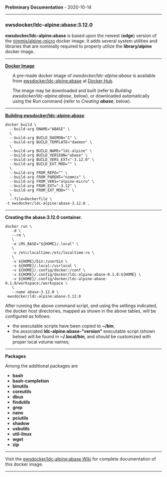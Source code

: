 

__Preliminary Documentation__ - 2020-10-14
____  
### ewsdocker/ldc-alpine:abase:3.12.0

**ewsdocker/ldc-alpine:abase** is based upon the newest (**edge**) version of the [nimmis/alpine-micro](https://github.com/nimmis/alpine-micro) docker image. It adds several system utilities and libraries that are nominally required to properly utilize the **library/alpine** docker image.  

______  

<b><u>Docker Image</u></b>  
<ul>  
A pre-made docker image of <i>ewsdocker/ldc-alpine:abase</i> is available from <a href="https://hub.docker.com/r/ewsdocker/ldc-alpine:abase/">ewsdocker/ldc-alpine:abase</a> at <a href="https://hub.docker.com">Docker Hub</a>.  
<p>
The image may be downloaded and built (refer to <i>Building ewsdocker/ldc-alpine:abase</i>, below), or downloaded automatically using the <i>Run</i> command (refer to <i>Creating <b>abase</b></i>, below).
</p>
</ul>  

______  

<b><u>Building ewsdocker/ldc-alpine:abase</u></b>  
<p>

    docker build \
      --build-arg DNAME="ABASE" \
      \
      --build-arg BUILD_DAEMON="1" \
      --build-arg BUILD_TEMPLATE="daemon" \
      \
      --build-arg BUILD_NAME="ldc-alpine" \
      --build-arg BUILD_VERSION="abase" \
      --build-arg BUILD_VERS_EXT="-3.12.0" \
      --build-arg BUILD_EXT_MOD="" \
      \
      --build-arg FROM_REPO="" \
      --build-arg FROM_PARENT="nimmis" \
      --build-arg FROM_VERS="alpine-micro" \
      --build-arg FROM_EXT="-3.12" \
      --build-arg FROM_EXT_MOD="" \
      \
      --file=Dockerfile \
    -t ewsdocker/ldc-alpine:abase-3.12.0 .

</p>  

____  

**Creating the abase:3.12.0 container.**


    docker run \  
       -d \  
       --rm \  
       \  
       -e LMS_BASE="${HOME}/.local" \  
       \  
       -v /etc/localtime:/etc/localtime:ro \  
       \  
       -v ${HOME}/bin:/userbin \  
       -v ${HOME}/.local:/usrlocal \  
       -v ${HOME}/.config/docker:/conf \  
       -v ${HOME}/.config/docker/ldc-alpine-abase-0.1.0:${HOME} \  
       -v ${HOME}/.config/docker/ldc-alpine-abase-0.1.0/workspace:/workspace \  
       \  
       --name abase-3.12.0 \  
     ewsdocker/ldc-alpine:abase-3.12.0  

After running the above command script, and using the settings indicated, the docker host directories, mapped as shown in the above tables, will be configured as follows:
<ul>
 <li>the executable scripts have been copied to <b>~/bin</b>;</li>
 <li>the associated <b>ldc-alpine:abase-"version"</b> executable script (shown below) will be found in <b>~/.local/bin</b>, and <i>should</i> be customized with proper local volume names;</li>
</ul>

____  


**Packages**  

Among the additional packages are   

  - **bash**
  - **bash-completion**  
  - **binutils** 
  - **coreutils**
  - **dbus**
  - **findutils**
  - **grep**
  - **nano**
  - **pciutils**
  - **shadow**
  - **usbutils**
  - **util-linux**
  - **wget** 
  - **zip**

______  

Visit the [ewsdocker/ldc-alpine:abase Wiki](https://github.com/ewsdocker/ldc-alpine:abase/wiki/QuickStart) for complete documentation of this docker image.  

____  

